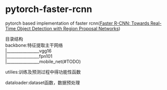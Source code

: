 # pytorch-faster-rcnn
pytorch based implementation of faster rcnn([Faster R-CNN: Towards Real-Time Object Detection with Region Proposal Networks](https://arxiv.org/abs/1506.01497))

目录结构  
backbone:特征提取主干网络      
|________________vgg16  
|________________fpn101  
|________________mobile_net(#TODO)

utilies:训练及预测过程中得功能性函数  

dataloader:dataset函数，数据预处理